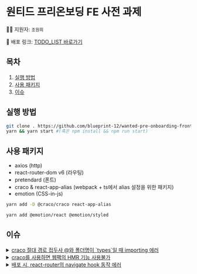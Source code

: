 # 원티드 프리온보딩 FE 사전 과제

👩‍🦰 지원자: `조원희`  

🚩 배포 링크: [TODO_LIST 바로가기](https://wanted-pre-onboarding-frontend-grgb.vercel.app/)

## 목차

1. [실행 방법](#실행-방법)  
2. [사용 패키지](#사용-패키지)  
3. [이슈](#이슈)

## 실행 방법

```bash
git clone . https://github.com/blueprint-12/wanted-pre-onboarding-frontend.git
yarn && yarn start #(혹은 npm install && npm run start)
```

## 사용 패키지

- axios (http)
- react-router-dom v6 (라우팅)
- pretendard (폰트)
- craco & react-app-alias (webpack + ts에서 alias 설정을 위한 패키지)
- emotion (CSS-in-js)

```bash
yarn add -D @craco/craco react-app-alias
```

```bash
yarn add @emotion/react @emotion/styled
```

## 이슈

<details>
  <summary><u>craco 절대 경로 접두사 @와 폴더명이 `types`일 때 importing 에러</u></summary>
  
    craco를 통해서 alias 절대 경로를 사용하는데 폴더명을 
    `types`로 했더니 `@types` 의 형태로 되었다. 
    이렇게 되면, 기존에 있던 types파일(TS를 지원하는 패키지들 등..)과 
    혼선이 생길 수 있으니 에러가 발생하는 거 같다.
    결국 types에서 typings로 폴더명을 바꾸었더니 원하는대로 
    내가 직접 만든 타입을 컴포넌트에 import해올 수 있었다.
</details>

<details>
  <summary><u>craco를 사용하면 웹팩의 HMR 기능 사용불가</u></summary>

    찾아보면 이 기능이 지원되면서 CRA의 webpack 세팅을 수정할 방법도 있겠지만..
    기본적으로 핫모듈리플레이스 기능이 craco CLI를 사용하면 동작하지 않는다.
    => 그렇기 때문에 코드를 수정하고 매번 새로고침을 해줘야 한다.(매우 불편)

</details>

<details>
  <summary><u>배포 시, react-router의 navigate hook 동작 에러</u></summary>
  
  `내용이 길어 블로그 포스팅으로 따로 분리해놨습니다.`  
  [lazy로드된 컴포넌트 배포 시 react router 동작 오류](https://blueprint-12.tistory.com/396)
  
</details>
